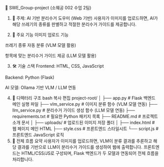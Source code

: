 

🧠 SWE_Group-project (소웨공 002 수업 2팀)
1. 📌 주제: AI 기반 분리수거 도우미 (Web 기반)
사용자가 이미지를 업로드하면, AI가 해당 쓰레기의 종류를 판별하고 적절한 분리수거 가이드를 제공합니다.

2. 🔧 주요 기능
이미지 업로드 기능

쓰레기 종류 자동 분류 (VLM 모델 활용)

항목에 맞는 분리수거 가이드 제공 (LLM 모델 활용)

3. 🛠️ 기술 스택
Frontend: HTML, CSS, JavaScript

Backend: Python (Flask)

AI 모델: Ollama 기반 VLM / LLM 연동

4. 📁 디렉터리 구조
bash
복사
편집
project-root/
│
├── app.py                  # Flask 백엔드 메인 실행 파일
├── vlm_service.py         # 이미지 분류 함수 (VLM 모델 연동)
├── llm_service.py         # 분리수거 가이드 생성 함수 (LLM 모델 연동)
├── requirements.txt       # 필요한 Python 패키지 목록
├── README.md              # 프로젝트 소개 문서
│
├── uploads/               # 업로드된 이미지 저장 폴더
│
├── index.html             # 웹 페이지 메인 HTML
├── style.css              # 프론트엔드 스타일시트
└── script.js              # 프론트엔드 JavaScript 로직
5. 🔄 전체 흐름 요약
사용자가 이미지를 업로드하면, VLM이 분류 결과를 추론하고 해당 결과를 기반으로 LLM이 분리수거 가이드를 생성하여 웹에 출력합니다.
프론트엔드는 HTML/CSS/JS로 구성되며, Flask 백엔드가 두 모델과 연동되어 전체 흐름을 처리합니다.

